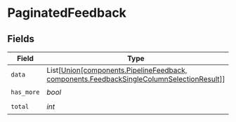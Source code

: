 # PaginatedFeedback


## Fields

| Field                                                                                                                                    | Type                                                                                                                                     | Required                                                                                                                                 | Description                                                                                                                              |
| ---------------------------------------------------------------------------------------------------------------------------------------- | ---------------------------------------------------------------------------------------------------------------------------------------- | ---------------------------------------------------------------------------------------------------------------------------------------- | ---------------------------------------------------------------------------------------------------------------------------------------- |
| `data`                                                                                                                                   | List[[Union[components.PipelineFeedback, components.FeedbackSingleColumnSelectionResult]](../../models/shared/paginatedfeedbackdata.md)] | :heavy_check_mark:                                                                                                                       | N/A                                                                                                                                      |
| `has_more`                                                                                                                               | *bool*                                                                                                                                   | :heavy_check_mark:                                                                                                                       | N/A                                                                                                                                      |
| `total`                                                                                                                                  | *int*                                                                                                                                    | :heavy_check_mark:                                                                                                                       | N/A                                                                                                                                      |